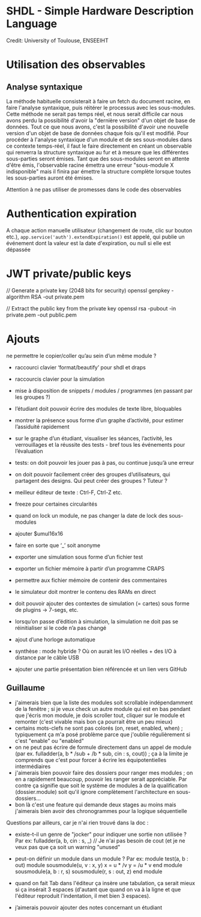 
# SHDL - Simple Hardware Description Language

Credit: University of Toulouse, ENSEEIHT


# Utilisation des observables

## Analyse syntaxique

La méthode habituelle consisterait à faire un fetch du document racine, en faire l'analyse syntaxique, puis réitérer le processus
avec les sous-modules. Cette méthode ne serait pas temps réel, et nous serait difficile car nous avons perdu la possibilité
d'avoir la "dernière version" d'un objet de base de données. Tout ce que nous avons, c'est la possibilité d'avoir une nouvelle version
d'un objet de base de données chaque fois qu'il est modifié.
Pour procéder à l'analyse syntaxique d'un module et de ses sous-modules dans ce contexte temps-réel, il faut le faire directement
en créant un observable qui renverra la structure syntaxique au fur et à mesure que les différentes sous-parties seront émises.
Tant que des sous-modules seront en attente d'être émis, l'observable racine émettra une erreur "sous-module X indisponible"
mais il finira par émettre la structure complète lorsque toutes les sous-parties auront été émises.

Attention à ne pas utiliser de promesses dans le code des observables


# Authentication expiration

A chaque action manuelle utilisateur (changement de route, clic sur bouton etc.), `app.service('auth').extendExpiration()` est appelé,
qui publie un événement dont la valeur est la date d'expiration, ou null si elle est dépassée


# JWT private/public keys

// Generate a private key (2048 bits for security)
openssl genpkey -algorithm RSA -out private.pem

// Extract the public key from the private key
openssl rsa -pubout -in private.pem -out public.pem



# Ajouts

ne permettre le copier/coller qu’au sein d’un même module ?
- raccourci clavier ‘format/beautify’ pour shdl et draps
- raccourcis clavier pour la simulation

- mise à disposition de snippets / modules / programmes (en passant par les groupes ?)
- l’étudiant doit pouvoir écrire des modules de texte libre, bloquables

- montrer la présence sous forme d’un graphe d’activité, pour estimer l’assiduité rapidement
- sur le graphe d’un étudiant, visualiser les séances, l’activité, les verrouillages et la réussite des tests - bref tous les événements pour l’évaluation

- tests: on doit pouvoir les jouer pas à pas, ou continue jusqu’à une erreur

- on doit pouvoir facilement créer des groupes d’utilisateurs, qui partagent des designs. Qui peut créer des groupes ? Tuteur ?

- meilleur éditeur de texte : Ctrl-F, Ctrl-Z etc.
- freeze pour certaines circularités
- quand on lock un module, ne pas changer la date de lock des sous-modules
- ajouter $umul16x16
- faire en sorte que ‘_’ soit anonyme
- exporter une simulation sous forme d’un fichier test
- exporter un fichier mémoire à partir d’un programme CRAPS
- permettre aux fichier mémoire de contenir des commentaires

- le simulateur doit montrer le contenu des RAMs en direct
- doit pouvoir ajouter des contextes de simulation (= cartes) sous forme de plugins -> 7-segs, etc.
- lorsqu’on passe d’édition à simulation, la simulation ne doit pas se réinitialiser si le code n’a pas changé
- ajout d’une horloge automatique
- synthèse : mode hybride ? Où on aurait les I/O réelles + des I/O à distance par le câble USB

- ajouter une partie présentation bien référencée et un lien vers GitHub


## Guillaume

- j'aimerais bien que la liste des modules soit scrollable indépendamment de la fenêtre ; si je veux check un autre module qui est en bas pendant que j'écris mon module, je dois scroller tout, cliquer sur le module et remonter (c'est vivable mais bon ça pourrait être un peu mieux)
- certains mots-clefs ne sont pas colorés (on, reset, enabled, when) ; typiquement ça m'a posé problème parce que j'oublie régulièrement si c'est "enable" ou "enabled"
- on ne peut pas écrire de formule directement dans un appel de module (par ex. fulladder(a, b * /sub + /b * sub, cin : s, cout)) ; ça à la limite je comprends que c'est pour forcer à écrire les équipotentielles intermédiaires
- j'aimerais bien pouvoir faire des dossiers pour ranger mes modules ; on en a rapidement beaucoup, pouvoir les ranger serait appréciable. Par contre ça signifie que soit le système de modules à de la qualification (dossier.module) soit qu'il ignore complètement l'architecture en sous-dossiers...
- bon là c'est une feature qui demande deux stages au moins mais j'aimerais bien avoir des chronogrammes pour la logique séquentielle

Questions par ailleurs, car je n'ai rien trouvé dans la doc :
- existe-t-il un genre de "jocker" pour indiquer une sortie non utilisée ? Par ex:
fulladder(a, b, cin : s, _) // Je n'ai pas besoin de cout (et je ne veux pas que ça soit un warning "unused"

- peut-on définir un module dans un module ? Par ex:
module test(a, b : out)
module sousmodule(u, v : x, y)
x = u * /v
y = /u * v
end module
sousmodule(a, b : r, s)
sousmodule(r, s : out, z)
end module

- quand on fait Tab dans l'éditeur ça insère une tabulation, ça serait mieux si ça insérait 3 espaces (d'autant que quand on va à la ligne et que l'éditeur reproduit l'indentation, il met bien 3 espaces).
- j’aimerais pouvoir ajouter des notes concernant un étudiant
